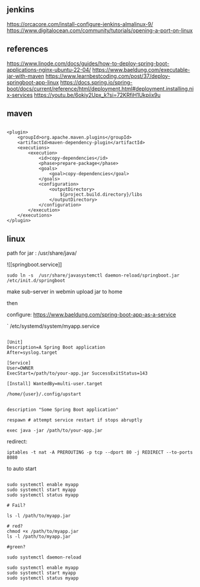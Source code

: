 ## jenkins
https://orcacore.com/install-configure-jenkins-almalinux-9/
https://www.digitalocean.com/community/tutorials/opening-a-port-on-linux
## references

https://www.linode.com/docs/guides/how-to-deploy-spring-boot-applications-nginx-ubuntu-22-04/
https://www.baeldung.com/executable-jar-with-maven
https://www.learnbestcoding.com/post/37/deploy-springboot-app-linux
https://docs.spring.io/spring-boot/docs/current/reference/html/deployment.html#deployment.installing.nix-services
https://youtu.be/6okiy2Upx_k?si=72KRfiH1Ukpiix9u
## maven

```

<plugin>
    <groupId>org.apache.maven.plugins</groupId>
    <artifactId>maven-dependency-plugin</artifactId>
    <executions>
        <execution>
            <id>copy-dependencies</id>
            <phase>prepare-package</phase>
            <goals>
                <goal>copy-dependencies</goal>
            </goals>
            <configuration>
                <outputDirectory>
                    ${project.build.directory}/libs
                </outputDirectory>
            </configuration>
        </execution>
    </executions>
</plugin>

```

## linux

path for jar : /usr/share/java/


![[springboot.service]]

```
sudo ln -s  /usr/share/javasystemctl daemon-reload/springboot.jar /etc/init.d/springboot
```

make sub-server in webmin
upload jar to home

then

configure:
https://www.baeldung.com/spring-boot-app-as-a-service

` /etc/systemd/system/myapp.service 
```

[Unit] 
Description=A Spring Boot application 
After=syslog.target 

[Service] 
User=OWNER 
ExecStart=/path/to/your-app.jar SuccessExitStatus=143 

[Install] WantedBy=multi-user.target

```


`/home/{user}/.config/upstart`
```

description "Some Spring Boot application"

respawn # attempt service restart if stops abruptly

exec java -jar /path/to/your-app.jar

```

redirect:
```shell
iptables -t nat -A PREROUTING -p tcp --dport 80 -j REDIRECT --to-ports 8080
```

to auto start

```

sudo systemctl enable myapp
sudo systemctl start myapp
sudo systemctl status myapp

# Fail?

ls -l /path/to/myapp.jar 

# red?
chmod +x /path/to/myapp.jar 
ls -l /path/to/myapp.jar 

#green?

sudo systemctl daemon-reload

sudo systemctl enable myapp
sudo systemctl start myapp
sudo systemctl status myapp

```



